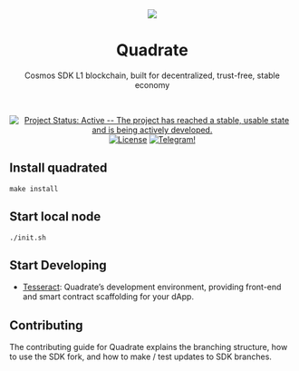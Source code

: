 <div align="center">
  <img src="assets/banner.png"/>
  <br/>
  <h1> Quadrate </h1>
  <p> Cosmos SDK L1 blockchain, built for decentralized, trust-free, stable economy </p>
  <br/>
  
  [![Project Status: Active -- The project has reached a stable, usable
  state and is being actively
  developed.](https://img.shields.io/badge/repo%20status-Active-green.svg?style=flat-square)](https://www.repostatus.org/#active)
  [![License](https://img.shields.io/badge/License-Apache_2.0-blue.svg)](https://opensource.org/licenses/Apache-2.0)
  [![Telegram!](https://patrolavia.github.io/telegram-badge/follow.png)](https://t.me/QuadrateOrg)
</div>

## Install quadrated
``` make install ```
## Start local node
``` ./init.sh ```
## Start Developing

- [Tesseract](https://github.com/QuadrateOrg/tesseract): Quadrate’s development environment, providing front-end and smart contract scaffolding for your dApp.

## Contributing
The contributing guide for Quadrate explains the branching structure, how to use the SDK fork, and how to make / test updates to SDK branches.

